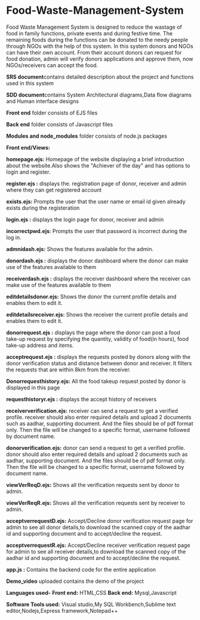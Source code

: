 # Food-Waste-Management-System
Food Waste Management System is designed to reduce the wastage of food in family functions, private events and during festive time.  The remaining foods during the functions can be donated to the needy people through NGOs with the help of this system. In this system donors and NGOs can have their own account. From their account donors can request for food donation, admin will verify donors applications and approve them, now NGOs/receivers can accept the food. 

**SRS document**contains detailed description about the project and functions used in this system

**SDD document**contains System Architectural diagrams,Data flow diagrams and Human interface designs

**Front end** folder consists of EJS files

**Back end** folder consists of Javascript files

**Modules and node_modules** folder consists of node.js packages

**Front end/Views:**

**homepage.ejs:** Homepage of the website displaying a brief introduction about the website.Also shows the "Achiever of the day" and has options to login and register.

**register.ejs :** displays the. registration page of donor, receiver and admin where they can get registered account

**exists.ejs:** Prompts the user that the user name or email id given already exists during the registeration

**login.ejs :** displays the login page for donor, receiver and admin

**incorrectpwd.ejs**: Prompts the user that password is incorrect during the log in.

**admnidash.ejs:** Shows the features available for the admin.

**donordash.ejs :** displays the donor dashboard where the donor can make use of the features available to them

**receiverdash.ejs :** displays the receiver dashboard where the receiver can make use of the features available to them

**editdetailsdonor.ejs:** Shows the donor the current profile details and enables them to edit it.

**editdetailsreceiver.ejs:** Shows the receiver the current profile details and enables them to edit it.

**donorrequest.ejs :** displays the page where the donor can post a food take-up request by specifying the quantity, validity of food(in hours), food take-up address and items.

**acceptrequest.ejs :** displays the requests posted by donors along with the donor verification status and distance between donor and receiver. It filters the requests that are within 8km from the receiver.

**Donorrequesthistory.ejs:** All the food takeup request posted by donor is displayed in this page

**requesthistoryr.ejs :** displays the accept history of receivers

**receiververification.ejs:** receiver can send a request to get a verified profile. receiver should also enter required details and upload 2 documents such as aadhar, supporting document. And the files should be of pdf format only. Then the file will be changed to a specific format, username followed by document name.

**donorverification.ejs:** donor can send a request to get a verified profile. donor should also enter required details and upload 2 documents such as aadhar, supporting document. And the files should be of pdf format only. Then the file will be changed to a specific format, username followed by document name.

**viewVerReqD.ejs:** Shows all the verification requests sent by donor to admin.

**viewVerReqR.ejs:** Shows all the verification requests sent by receiver to admin.

**acceptverrequestD.ejs:** Accept/Decline donor verification request page for admin to see all donor details,to download the scanned copy of the aadhar id and supporting document and to accept/decline the request.

**acceptverrequestR.ejs:** Accept/Decline receiver verification request page for admin to see all receiver details,to download the scanned copy of the aadhar id and supporting document and to accept/decline the request.

**app.js :** Contains the backend code for the entire application

**Demo_video** uploaded contains the demo of the project 

**Languages used-**
         **Front end:** HTML,CSS
         **Back end:** Mysql,Javascript

**Software Tools used:** Visual studio,My SQL Workbench,Sublime text editor,Nodejs,Express framework,Notepad++ 
